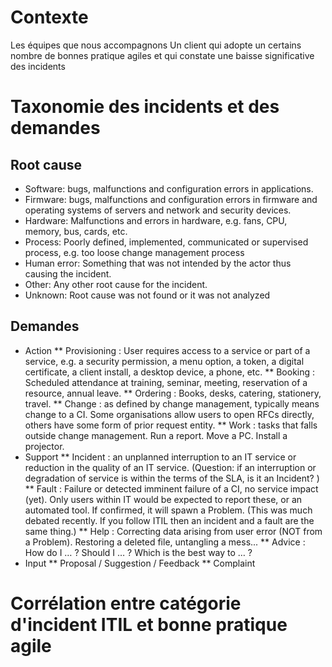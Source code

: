 ---
---
# Contexte
Les équipes que nous accompagnons 
Un client qui adopte un certains nombre de bonnes pratique agiles et qui constate une baisse significative des incidents

# Taxonomie des incidents et des demandes

## Root cause
* Software: bugs, malfunctions and configuration errors in applications.
* Firmware: bugs, malfunctions and configuration errors in firmware and operating systems of servers and network and security devices.
* Hardware: Malfunctions and errors in hardware, e.g. fans, CPU, memory, bus, cards, etc.
* Process: Poorly defined, implemented, communicated or supervised process, e.g. too loose change management process
* Human error: Something that was not intended by the actor thus causing the incident.
* Other: Any other root cause for the incident.
* Unknown: Root cause was not found or it was not analyzed

## Demandes

* Action
** Provisioning : User requires access to a service or part of a service, e.g. a security permission, a menu option, a token, a digital certificate, a client install, a desktop device, a phone, etc.
** Booking : Scheduled attendance at training, seminar, meeting, reservation of a resource, annual leave. 
** Ordering : Books, desks, catering, stationery, travel. 
** Change : as defined by change management, typically means change to a CI. Some organisations allow users to open RFCs directly, others have some form of prior request entity. 
** Work : tasks that falls outside change management. Run a report. Move a PC. Install a projector.
* Support
** Incident : an unplanned interruption to an IT service or reduction in the quality of an IT service. (Question: if an interruption or degradation of service is within the terms of the SLA, is it an Incident? ) 
** Fault : Failure or detected imminent failure of a CI, no service impact (yet). Only users within IT would be expected to report these, or an automated tool. If confirmed, it will spawn a Problem. (This was much debated recently. If you follow ITIL then an incident and a fault are the same thing.) 
** Help : Correcting data arising from user error (NOT from a Problem). Restoring a deleted file, untangling a mess... 
** Advice : How do I … ? Should I … ? Which is the best way to … ? 
* Input
** Proposal / Suggestion / Feedback
** Complaint

# Corrélation entre catégorie d'incident ITIL et bonne pratique agile

